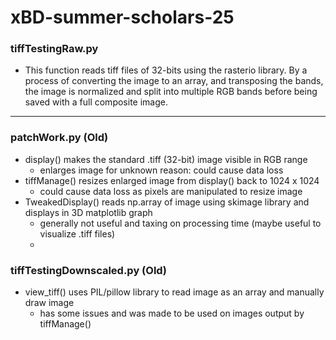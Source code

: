 # xBD-summer-scholars-25
### tiffTestingRaw.py 
- This function reads tiff files of 32-bits using the rasterio library. By a process of converting the image to an array, and transposing the bands, the image is normalized and split into multiple RGB bands before being saved with a full composite image. 
________________________________
### patchWork.py (Old)
- display() makes the standard .tiff (32-bit) image visible in RGB range
    - enlarges image for unknown reason: could cause data loss
- tiffManage() resizes enlarged image from display() back to 1024 x 1024
    - could cause data loss as pixels are manipulated to resize image
- TweakedDisplay() reads np.array of image using skimage library and displays in 3D matplotlib graph
    - generally not useful and taxing on processing time (maybe useful to visualize .tiff files)
    - 
### tiffTestingDownscaled.py (Old)
- view_tiff() uses PIL/pillow library to read image as an array and manually draw image
    - has some issues and was made to be used on images output by tiffManage()

